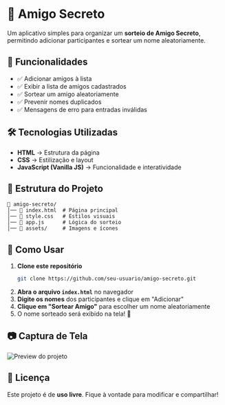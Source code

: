 

# 🎁 Amigo Secreto

Um aplicativo simples para organizar um **sorteio de Amigo Secreto**, permitindo adicionar participantes e sortear um nome aleatoriamente.

## 🚀 Funcionalidades

- ✅ Adicionar amigos à lista  
- ✅ Exibir a lista de amigos cadastrados  
- ✅ Sortear um amigo aleatoriamente  
- ✅ Prevenir nomes duplicados  
- ✅ Mensagens de erro para entradas inválidas  

## 🛠️ Tecnologias Utilizadas

- **HTML** → Estrutura da página  
- **CSS** → Estilização e layout  
- **JavaScript (Vanilla JS)** → Funcionalidade e interatividade  

## 📂 Estrutura do Projeto

```
📁 amigo-secreto/
│── 📄 index.html  # Página principal  
│── 📄 style.css   # Estilos visuais  
│── 📄 app.js      # Lógica do sorteio  
│── 📂 assets/     # Imagens e ícones  
```

## 📌 Como Usar

1. **Clone este repositório**  
   ```sh
   git clone https://github.com/seu-usuario/amigo-secreto.git
   ```
2. **Abra o arquivo `index.html`** no navegador  
3. **Digite os nomes** dos participantes e clique em "Adicionar"  
4. **Clique em "Sortear Amigo"** para escolher um nome aleatoriamente  
5. O nome sorteado será exibido na tela! 🎉  

## 📷 Captura de Tela

![Preview do projeto](assets/screenshot.png)

## 📜 Licença

Este projeto é de **uso livre**. Fique à vontade para modificar e compartilhar!  
